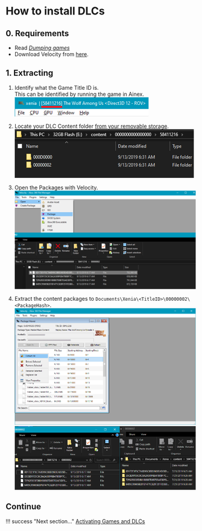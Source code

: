 # How to install DLCs

## 0. Requirements

- Read *[Dumping games](dumping.md)*
- Download Velocity from [here][Velocity].

## 1. Extracting

1. Identify what the Game Title ID is.<br/>
This can be identified by running the game in Ainex.<br/>
![Ainex: Title ID in Title Bar](images/TitleBarTitleID.png)

2. Locate your DLC Content folder [from your removable storage](dumping.md).
![File Explorer: DLC directory](images/FileExplorerDLCPackage.png)

3. Open the Packages with Velocity.
![Velocity: Open Package](images/VelocityOpenPackage.png)

4. Extract the content packages to `Documents\Xenia\<TitleID>\00000002\<PackageHash>`.<br/>
![Velocity: Package Viewer](images/VelocityPackageViewer.png "Click 'Extract All'")<br/>
![File Explorer: Content Files](images/FileExplorerContent.png "Extract the files to their corresponding location")

## Continue

!!! success "Next section..."
    [Activating Games and DLCs](activate_games.md)

[Velocity]:https://github.com/Gualdimar/Velocity/releases/download/xex%2Biso-branch/Velocity-XEXISO.rar
